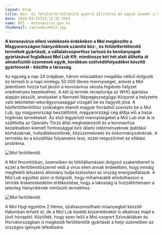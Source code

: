 ```yaml
---
layout: blog
title: Kéz- és felületfertőtlenítő gyárrá állította át egyik üzemét a Mol
date: 2020-03-25T23:12:32.556Z
name: MTI - koronavirus.gov.hu
thumbnail: /uploads/mol3.jpg
---
```

**A koronavírus elleni védekezés érdekében a Mol megkezdte a Magyarországon hiánycikknek számító kéz-, és felületfertőtlenítő termékek gyártását, a vállalatcsoporthoz tartozó és kenőanyagok gyártásával foglalkozó Mol Lub Kft. mindössze két hét alatt állította át almásfüzitői üzemének egyik, korábban szélvédőfolyadékot készítő gyártósorát - közölte a társaság.**

Az egység a nap 24 órájában, három műszakban megállás nélkül dolgozik és termeli ki a napi mintegy 50 000 literes mennyiséget, amivel a Mol jelentősen hozzá tud járulni a koronavírus okozta higiénés helyzet eredményes kezeléséhez. A két új termék receptúrája az WHO ajánlása alapján készült, amelyeket a Nemzeti Népegészségügyi Központ a helyzetre való tekintettel rekordgyorsasággal vizsgált be és hagyott jóvá. A kézfertőtlenítőhöz szükséges etanolt magyar forrásból szerezte be a Mol Lub, így magyarországi beszállítótól, magyarországi cég állítja elő a hazai higiéniás termékeket. Az első legyártott mennyiségeket a Mol Lub már le is szállította az Operatív Törzs által meghatározott és a koronavírus kezelésében kiemelt fontossággal bíró állami intézményeknek (például kórházaknak, hulladékkezelőnek, közüzemeknek) és önkormányzatoknak. A termelés és a kiszállítás folyamatos lesz, ezzel megszűnhet az ellátási probléma.

![Mol fertőtlenítő](/uploads/mol.jpg)

A Mol finomítóiban, üzemeiben és töltőállomásain dolgozó szakembereit is ezzel a fertőtlenítőszerrel védi a vírus ellen annak érdekében, hogy mindig megfelelő létszámú állomány tudja biztosítani az ország energiaellátását. A Mol Lub egyúttal azon is dolgozik, hogy mihamarabb elindulhasson a termék kiskereskedelmi értékesítése, hogy a lakosság is hozzáférhessen a jelenleg hiánycikknek minősülő termékhez.

![Mol fertőtlenítő](/uploads/mol4.jpg)

A Mol Hygi egyelőre 2 literes, újrahasznosítható műanyagból készült flakonban érhető el, de a Mol Lub kisebb kiszereléseket is alkalmaz majd a jövő hónaptól. Közölték, hogy ezen felül a Mol-csoport Szlovákiában és Horvátországban is megkezdi fertőtlenítők gyártását a helyi üzemeiben az országos igények lefedésére.